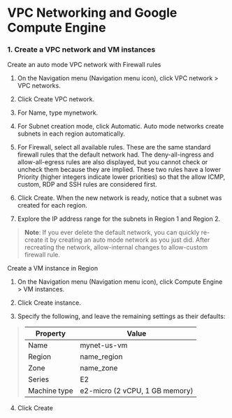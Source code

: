 # VPC Networking and Google Compute Engine

### 1. Create a VPC network and VM instances

Create an auto mode VPC network with Firewall rules

1. On the Navigation menu (Navigation menu icon), click VPC network > VPC networks.

2. Click Create VPC network.

3. For Name, type mynetwork.

4. For Subnet creation mode, click Automatic. Auto mode networks create subnets in each region automatically.

5. For Firewall, select all available rules.
   These are the same standard firewall rules that the default network had. The deny-all-ingress and allow-all-egress rules are also displayed, but you cannot check or uncheck them because they are implied. These two rules have a lower Priority (higher integers indicate lower priorities) so that the allow ICMP, custom, RDP and SSH rules are considered first.

6. Click Create.
   When the new network is ready, notice that a subnet was created for each region.

7. Explore the IP address range for the subnets in Region 1 and Region 2.

> **Note**: If you ever delete the default network, you can quickly re-create it by creating an auto mode network as you just did. After recreating the network, allow-internal changes to allow-custom firewall rule.

Create a VM instance in Region

1. On the Navigation menu (Navigation menu icon), click Compute Engine > VM instances.

2. Click Create instance.

3. Specify the following, and leave the remaining settings as their defaults:

> | Property     | Value                          |
> | ------------ | ------------------------------ |
> | Name         | mynet-us-vm                    |
> | Region       | name_region                    |
> | Zone         | name_zone                      |
> | Series       | E2                             |
> | Machine type | e2-micro (2 vCPU, 1 GB memory) |

4. Click Create
